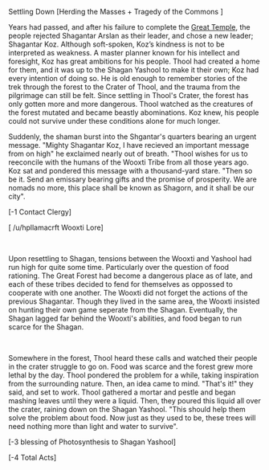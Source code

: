 Settling Down \[Herding the Masses + Tragedy of the Commons \]

Years had passed, and after his failure to complete the [Great Temple](https://www.reddit.com/r/GodhoodWB/comments/fsee67/endless_pantheon_turn_4/fm6rhbq?utm_source=share&utm_medium=web2x), the people rejected Shagantar Arslan as their leader, and chose a new leader; Shagantar Koz. Although soft-spoken, Koz’s kindness is not to be interpreted as weakness. A master planner known for his intellect and foresight, Koz has great ambitions for his people. Thool had created a home for them, and it was up to the Shagan Yashool to make it their own; Koz had every intention of doing so.  He is old enough to remember stories of the trek through the forest to the Crater of Thool, and the trauma from the pilgrimage can still be felt. Since settling in Thool's Crater, the forest has only gotten more and more dangerous. Thool watched as the creatures of the forest mutated and became beastly abominations. Koz knew, his people could not survive under these conditions alone for much longer.

Suddenly, the shaman burst into the Shgantar's quarters bearing an urgent message. "Mighty Shagantar Koz, I have recieved an important message from on high" he exclaimed nearly out of breath. "Thool wishes for us to reeconcile with the humans of the Wooxti Tribe from all those years ago. Koz sat and pondered this message with a thousand-yard stare. "Then so be it. Send an emissary bearing gifts and the promise of prosperity. We are nomads no more, this place shall be known as Shagorn, and it shall be our city".

\[-1 Contact Clergy\]

\[ /u/hpllamacrft  Wooxti Lore\]

&#x200B;

Upon resettling to Shagan, tensions between the Wooxti and Yashool had run high for quite some time. Particularly over the question of food rationing. The Great Forest had become a dangerous place as of late, and each of these tribes decided to fend for themselves as oppossed to cooperate with one another. The Wooxti did not forget the actions of the previous Shagantar. Though they lived in the same area, the Wooxti insisted on hunting their own game seperate from the Shagan. Eventually, the Shagan lagged far behind the Wooxti's abilities, and food began to run scarce for the Shagan.

&#x200B;

Somewhere in the forest, Thool heard these calls and watched their people in the crater struggle to go on. Food was scarce and the forest grew more lethal by the day. Thool pondered the problem for a while, taking inspiration from the surrounding nature. Then, an idea came to mind. "That's it!" they said, and set to work. Thool gathered a mortar and pestle and began mashing leaves until they were a liquid. Then, they poured this liquid all over the crater, raining down on the Shagan Yashool. "This should help them solve the problem about food. Now just as they used to be, these trees will need nothing more than light and water to survive".

\[-3 blessing of Photosynthesis to Shagan Yashool\]

\[-4 Total Acts\]